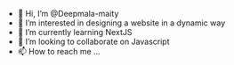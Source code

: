 - 👋 Hi, I’m @Deepmala-maity
- 👀 I’m interested in designing a website in a dynamic way
- 🌱 I’m currently learning NextJS
- 💞️ I’m looking to collaborate on Javascript
- 📫 How to reach me ...

<!---
Deepmala-maity/Deepmala-maity is a ✨ special ✨ repository because its `README.md` (this file) appears on your GitHub profile.
You can click the Preview link to take a look at your changes.
--->
